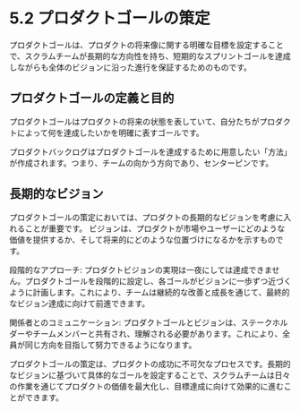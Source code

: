 # 5.2 プロダクトゴールの策定
プロダクトゴールは、プロダクトの将来像に関する明確な目標を設定することで、スクラムチームが長期的な方向性を持ち、短期的なスプリントゴールを達成しながらも全体のビジョンに沿った進行を保証するためのものです。

## プロダクトゴールの定義と目的

プロダクトゴールはプロダクトの将来の状態を表していて、自分たちがプロダクトによって何を達成したいかを明確に表すゴールです。

プロダクトバックログはプロダクトゴールを達成するために用意したい「方法」が作成されます。つまり、チームの向かう方向であり、センターピンです。

## 長期的なビジョン

プロダクトゴールの策定においては、プロダクトの長期的なビジョンを考慮に入れることが重要です。
ビジョンは、プロダクトが市場やユーザーにどのような価値を提供するか、そして将来的にどのような位置づけになるかを示すものです。

<!-- ビジョンとゴールの整合性: プロダクトゴールは、プロダクトビジョンに基づいて策定されるべきです。ビジョンが提供する広範な指針に沿って、プロダクトゴールを設定することで、チームはビジョンの実現に向けて具体的な進捗を遂げることができます。 -->

段階的なアプローチ: プロダクトビジョンの実現は一夜にしては達成できません。プロダクトゴールを段階的に設定し、各ゴールがビジョンに一歩ずつ近づくように計画します。これにより、チームは継続的な改善と成長を通じて、最終的なビジョン達成に向けて前進できます。

関係者とのコミュニケーション: プロダクトゴールとビジョンは、ステークホルダーやチームメンバーと共有され、理解される必要があります。これにより、全員が同じ方向を目指して努力できるようになります。

プロダクトゴールの策定は、プロダクトの成功に不可欠なプロセスです。長期的なビジョンに基づいて具体的なゴールを設定することで、スクラムチームは日々の作業を通じてプロダクトの価値を最大化し、目標達成に向けて効果的に進むことができます。


